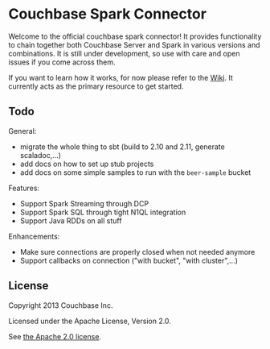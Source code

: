 # Couchbase Spark Connector

Welcome to the official couchbase spark connector! It provides functionality to chain together both Couchbase Server and Spark
in various versions and combinations. It is still under development, so use with care and open issues if you come across them.

If you want to learn how it works, for now please refer to the [Wiki](https://github.com/couchbaselabs/couchbase-spark-connector/wiki). It
currently acts as the primary resource to get started.

## Todo

General:

- migrate the whole thing to sbt (build to 2.10 and 2.11, generate scaladoc,...)
- add docs on how to set up stub projects
- add docs on some simple samples to run with the `beer-sample` bucket

Features:

- Support Spark Streaming through DCP
- Support Spark SQL through tight N1QL integration
- Support Java RDDs on all stuff

Enhancements:

- Make sure connections are properly closed when not needed anymore
- Support callbacks on connection ("with bucket", "with cluster",...)

## License

Copyright 2013 Couchbase Inc.

Licensed under the Apache License, Version 2.0.

See [the Apache 2.0 license](http://www.apache.org/licenses/LICENSE-2.0).